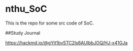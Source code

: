 # nthu_SoC

This is the repo for some src code of SoC.

##Study Journal

https://hackmd.io/@gYit1bvSTC2ls6AUlbbJOQ/HJ-x41GJa
